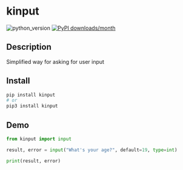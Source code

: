 # kinput

![python_version](https://img.shields.io/static/v1?label=Python&message=3.5%20|%203.6%20|%203.7&color=blue) [![PyPI downloads/month](https://img.shields.io/pypi/dm/kinput?logo=pypi&logoColor=white)](https://pypi.python.org/pypi/kinput)

## Description

Simplified way for asking for user input

## Install

~~~~bash
pip install kinput
# or
pip3 install kinput
~~~~

## Demo

```python
from kinput import input

result, error = input("What's your age?", default=19, type=int)

print(result, error)
```
